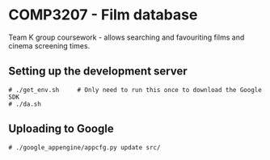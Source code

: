 COMP3207 - Film database
========================

Team K group coursework - allows searching and favouriting films and cinema screening times.


Setting up the development server
--------------------------------

    # ./get_env.sh     # Only need to run this once to download the Google SDK
    # ./da.sh

Uploading to Google
------------------

    # ./google_appengine/appcfg.py update src/


